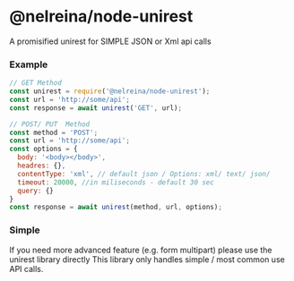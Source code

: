 # @nelreina/node-unirest

A promisified unirest for SIMPLE JSON or Xml api calls

### Example

```javascript
// GET Method
const unirest = require('@nelreina/node-unirest');
const url = 'http://some/api';
const response = await unirest('GET', url);

// POST/ PUT  Method
const method = 'POST';
const url = 'http://some/api';
const options = {
  body: '<body></body>',
  headres: {},
  contentType: 'xml', // default json / Options: xml/ text/ json/
  timeout: 20000, //in miliseconds - default 30 sec
  query: {}
}
const response = await unirest(method, url, options);
```

### Simple

If you need more advanced feature (e.g. form multipart) please use the unirest library directly
This library only handles simple / most common use API calls.
